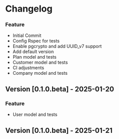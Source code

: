 # Changelog

### Feature
- Initial Commit
- Config Rspec for tests
- Enable pgcrypto and add UUID_v7 support
- Add default version
- Plan model and tests
- Customer model and tests
- CI adjustments
- Company model and tests

## Version [0.1.0.beta] - 2025-01-20

### Feature
- User model and tests

## Version [0.1.0.beta] - 2025-01-21